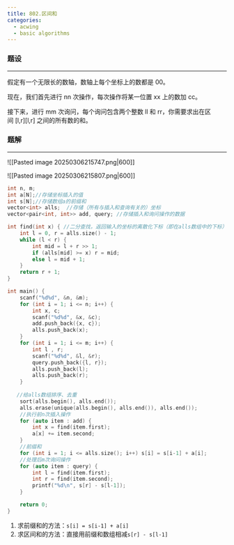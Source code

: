 ```yaml
---
title: 802.区间和
categories: 
  - acwing
  - basic algorithms
---
```

### 题设
---
假定有一个无限长的数轴，数轴上每个坐标上的数都是 00。

现在，我们首先进行 nn 次操作，每次操作将某一位置 xx 上的数加 cc。

接下来，进行 mm 次询问，每个询问包含两个整数 ll 和 rr，你需要求出在区间 [l,r][l,r] 之间的所有数的和。

### 题解
---
![[Pasted image 20250306215747.png|600]]

![[Pasted image 20250306215807.png|600]]

```cpp
int n, m;
int a[N];//存储坐标插入的值
int s[N];//存储数组a的前缀和
vector<int> alls;  //存储（所有与插入和查询有关的）坐标
vector<pair<int, int>> add, query; //存储插入和询问操作的数据

int find(int x) { //二分查找，返回输入的坐标的离散化下标（即在alls数组中的下标）
    int l = 0, r = alls.size() - 1;
    while (l < r) {
        int mid = l + r >> 1;
        if (alls[mid] >= x) r = mid;
        else l = mid + 1;
    }
    return r + 1;
}

int main() {
    scanf("%d%d", &n, &m);
    for (int i = 1; i <= n; i++) {
        int x, c;
        scanf("%d%d", &x, &c);
        add.push_back({x, c});
        alls.push_back(x);
    }
    for (int i = 1; i <= m; i++) {
        int l , r;
        scanf("%d%d", &l, &r);
        query.push_back({l, r});
        alls.push_back(l);
        alls.push_back(r);
    }
    
   //给alls数组排序、去重
    sort(alls.begin(), alls.end());
    alls.erase(unique(alls.begin(), alls.end()), alls.end());
    //执行前n次插入操作
    for (auto item : add) {
        int x = find(item.first);
        a[x] += item.second;
    }
    //前缀和
    for (int i = 1; i <= alls.size(); i++) s[i] = s[i-1] + a[i];
    //处理后m次询问操作
    for (auto item : query) {
        int l = find(item.first);
        int r = find(item.second);
        printf("%d\n", s[r] - s[l-1]);
    }

    return 0;
}
```

1. 求前缀和的方法：`s[i] = s[i-1] + a[i]`
2. 求区间和的方法：直接用前缀和数组相减`s[r] - s[l-1]`